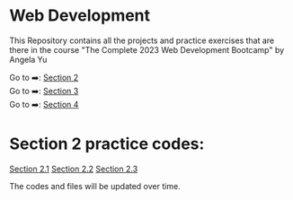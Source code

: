 # Web Development
 
This Repository contains all the projects and practice exercises that are there in the course "The Complete 2023 Web Development Bootcamp" by Angela Yu

Go to ➡️: [Section 2](./Section_2/)<br />
Go to ➡️: [Section 3](./Section_3/)<br />
Go to ➡️: [Section 4](./Section_4/)<br />

# Section 2 practice codes:

[Section 2.1](./Section_2/2.1_Heading_Element/index.html)
[Section 2.2](./Section_2/2.2_Paragraph_Element/index.html)
[Section 2.3](./Section_2/2.3_Void_Elements/index.html)

The codes and files will be updated over time.
